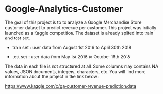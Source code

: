 # Google-Analytics-Customer

The goal of this project is to to analyze a Google Merchandise Store customer dataset to predict revenue per customer. This project was initially launched as a Kaggle competition. The dataset is already splited into train and test set.

- train set : user data from August 1st 2016 to April 30th 2018

- test set :  user data from May 1st 2018 to October 15th 2018

The data in each file is not structured at all. Some columns may contains NA values, JSON documents, integers, characters, etc. You will find more information about the project in the link below :

https://www.kaggle.com/c/ga-customer-revenue-prediction/data
